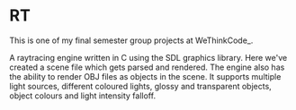 # RT
This is one of my final semester group projects at WeThinkCode_.

A raytracing engine written in C using the SDL graphics library.
Here we've created a scene file which gets parsed and rendered. The engine also has the ability to render OBJ files as objects in the scene. It supports multiple light sources, different coloured lights, glossy and transparent objects, object colours and light intensity falloff.
